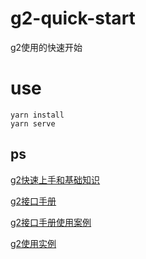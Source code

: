 # g2-quick-start
g2使用的快速开始

# use
```
yarn install
yarn serve
```

## ps
[g2快速上手和基础知识](https://g2.antv.vision/zh/docs/manual/getting-started)  

[g2接口手册](https://g2.antv.vision/zh/docs/api/general/chart)

[g2接口手册使用案例](https://g2-v3.antv.vision/zh/docs/manual/tutorial/axis)

[g2使用实例](https://g2.antvciyun.vision/zh/examples/gallery)
